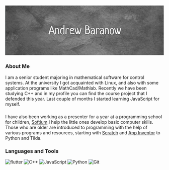 ![Header](https://github.com/Barashkovich/Barashkovich/blob/main/assets/Header_img.png)

### About Me
 
  I am a senior student majoring in mathematical software for control systems. At the university I got acquainted with Linux, and also with some application programs like MathCad/Mathlab. Recently we have been studying C++ and in my profile you can find the course project that I defended this year. Last couple of months I started learning JavaScript for myself.
#####
  I have also been working as a presenter for a year at a programming school for children, [Softium](https://xn--h1aielghe.xn--d1acj3b/).I help the little ones develop basic computer skills. Those who are older are introduced to programming with the help of various programs and resources, starting with [Scratch](https://scratch.mit.ed) and [App Inventor](https://appinventor.mit.edu/) to Python and Tilda.


### Languages and Tools

![flutter](https://img.shields.io/badge/linux-090909?style=for-the-badge&logo=linux&)
![C++](https://img.shields.io/badge/C++-090909?style=for-the-badge&logo=C%2b%2b&logoColor=6296CC)
![JavaScript](https://img.shields.io/badge/JavaScript-090909?style=for-the-badge&logo=JavaScript&logoColor=e9D54D)
![Python](https://img.shields.io/badge/Python-090909?style=for-the-badge&logo=Python&logoColor=4994f8)
![Git](https://img.shields.io/badge/Git-090909?style=for-the-badge&logo=Git&)
